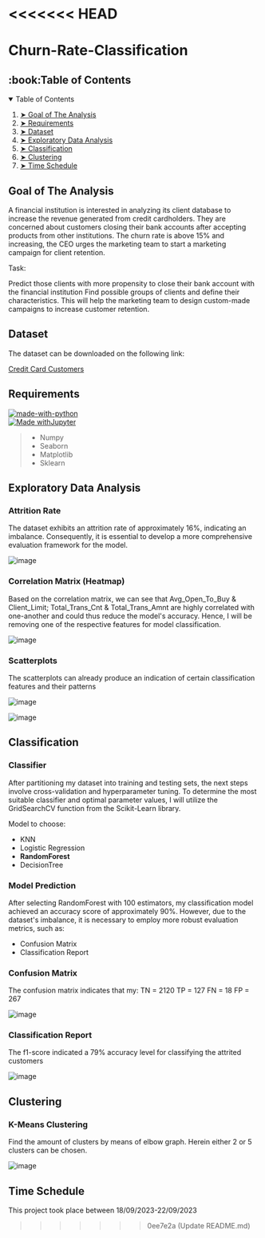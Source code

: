 <<<<<<< HEAD
=======
# Churn-Rate-Classification

<h2 id="table-of-contents">:book:Table of Contents</h2>
<details open="open">
  <summary>Table of Contents</summary>
<ol>
<li><a href="#Goal-of-the-Analysis"> ➤ Goal of The Analysis</a></li>
<li><a href="#Requirements"> ➤ Requirements</a></li>
<li><a href="#Dataset"> ➤ Dataset</a></li>
<li><a href="#Exploratory-Data-Analysis"> ➤ Exploratory Data Analysis</a></li>
<li><a href="#Classification"> ➤ Classification</a></li>
<li><a href="#Clustering"> ➤ Clustering</a></li>
<li><a href="#Time-Schedule"> ➤ Time Schedule</a></li>
</ol>
</details>

## Goal of The Analysis
A financial institution is interested in analyzing its client database to increase the revenue generated from credit cardholders. They are concerned about customers closing their bank accounts after accepting products from other institutions.
The churn rate is above 15% and increasing, the CEO urges the marketing team to start a marketing campaign for client retention.

Task:

Predict those clients with more propensity to close their bank account with the financial institution
Find possible groups of clients and define their characteristics. This will help the marketing team to design custom-made campaigns to increase customer retention.

## Dataset
The dataset can be downloaded on the following link:

[Credit Card Customers](https://www.kaggle.com/sakshigoyal7/credit-card-customers)

## Requirements
[![made-with-python](https://img.shields.io/badge/Made%20with-Python-1f425f.svg)](https://www.python.org/) <br>
[![Made withJupyter](https://img.shields.io/badge/Made%20with-Jupyter-orange?style=for-the-badge&logo=Jupyter)](https://jupyter.org/try) <br>

> - Numpy
> - Seaborn
> - Matplotlib
> - Sklearn

## Exploratory Data Analysis
### Attrition Rate
The dataset exhibits an attrition rate of approximately 16%, indicating an imbalance. Consequently, it is essential to develop a more comprehensive evaluation framework for the model.

![image](https://github.com/JonathanRabbi/Credit-Card-Attrition/assets/135423708/f61edc5b-efcd-4fba-95f8-38f91e2cd6f1)


### Correlation Matrix (Heatmap)
Based on the correlation matrix, we can see that Avg_Open_To_Buy & Client_Limit; Total_Trans_Cnt & Total_Trans_Amnt  are highly correlated with one-another and could thus reduce the model's accuracy.
Hence, I will be removing one of the respective features for model classification.

![image](https://github.com/JonathanRabbi/Credit-Card-Attrition/assets/135423708/f73f5a94-9ab9-4706-843a-a3e19f8f6958)

### Scatterplots
The scatterplots can already produce an indication of certain classification features and their patterns

![image](https://github.com/JonathanRabbi/Credit-Card-Attrition/assets/135423708/476b24f7-8606-4c6f-9ce2-fba28aedfbbc)

![image](https://github.com/JonathanRabbi/Credit-Card-Attrition/assets/135423708/2e83ac43-b690-4c48-806d-7731cde5eac1)

## Classification
### Classifier
After partitioning my dataset into training and testing sets, the next steps involve cross-validation and hyperparameter tuning. To determine the most suitable classifier and optimal parameter values, I will utilize the GridSearchCV function from the Scikit-Learn library.

Model to choose:
- KNN
- Logistic Regression
- <b>RandomForest</b>
- DecisionTree

### Model Prediction
After selecting RandomForest with 100 estimators, my classification model achieved an accuracy score of approximately 90%. However, due to the dataset's imbalance, it is necessary to employ more robust evaluation metrics, such as:

- Confusion Matrix
- Classification Report

### Confusion Matrix
The confusion matrix indicates that my:
TN = 2120
TP = 127
FN = 18
FP = 267

![image](https://github.com/JonathanRabbi/Credit-Card-Attrition/assets/135423708/b923b6a1-4981-4040-8a7d-e179e072eaba)


### Classification Report
The f1-score indicated a 79% accuracy level for classifying the attrited customers

![image](https://github.com/JonathanRabbi/Credit-Card-Attrition/assets/135423708/c9a06e41-c4dc-4c07-839d-30d12be184c9)

## Clustering
### K-Means Clustering
Find the amount of clusters by means of elbow graph. Herein either 2 or 5 clusters can be chosen.

![image](https://github.com/JonathanRabbi/Credit-Card-Attrition/assets/135423708/e065b38c-5c37-4b2d-b653-645ea2307120)


## Time Schedule
This project took place between 18/09/2023-22/09/2023















>>>>>>> 0ee7e2a (Update README.md)
